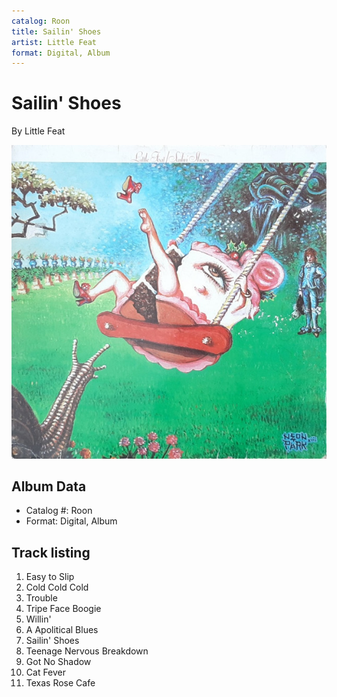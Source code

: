 ```yaml
---
catalog: Roon
title: Sailin' Shoes
artist: Little Feat
format: Digital, Album
---
```


# Sailin' Shoes

By Little Feat

![](../../assets/albumcovers/Little_Feat-Sailin_Shoes.png)

## Album Data

- Catalog #: Roon
- Format: Digital, Album


## Track listing


1. Easy to Slip
2. Cold Cold Cold
3. Trouble
4. Tripe Face Boogie
5. Willin'
6. A Apolitical Blues
7. Sailin' Shoes
8. Teenage Nervous Breakdown
9. Got No Shadow
10. Cat Fever
11. Texas Rose Cafe

